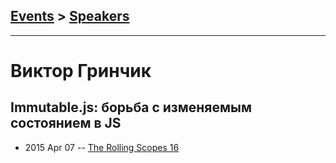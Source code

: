 ## [Events](../README.md) > [Speakers](../speakers.md)
---

# Виктор Гринчик

## Immutable.js: борьба с изменяемым состоянием в JS
- 2015 Apr 07 -- [The Rolling Scopes 16](https://www.youtube.com/watch?v=c40Af00xV1k)    
